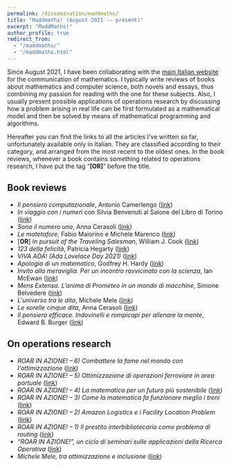 ```yaml
---
permalink: /dissemination/maddmaths/
title: "Maddmaths! (August 2021 -- present)"
excerpt: "MaddMaths!"
author_profile: true
redirect_from:
  - "/maddmaths/"
  - "/maddmaths.html"
---
```


Since August 2021, I have been collaborating with the [main Italian website](http://maddmaths.simai.eu) for the communication of mathematics.
I typically write reviews of books about mathematics and computer science, both novels and essays, thus combining my passion for reading with the one for these subjects. Also, I usually present possible applications of operations research by discussing how a problem arising in real life can be first formulated as a mathematical model and then be solved by means of mathematical programming and algorithms.

Hereafter you can find the links to all the articles I've written so far, unfortunately available only in Italian. They are classified according to their category, and arranged from the most recent to the oldest ones. In the book reviews, whenever a book contains something related to operations research, I have put the tag “**[OR]**” before the title.

## Book reviews
- *Il pensiero computazionale*, Antonio Camerlengo ([link](https://maddmaths.simai.eu/divulgazione/letture-matematiche-il-pensiero-computazionale-antonio-camerlengo/))
- *In viaggio con i numeri* con Silvia Benvenuti al Salone del Libro di Torino ([link](https://maddmaths.simai.eu/divulgazione/numeri-bevenuti-torino/))
- *Sono il numero uno*, Anna Cerasoli ([link](https://maddmaths.simai.eu/divulgazione/letture-matematiche-sono-il-numero-1-anna-cerasoli/))
- *Le matetafore*, Fabio Maiorino e Michele Marenco ([link](https://maddmaths.simai.eu/divulgazione/letture-matematiche-recensione-le-matetafore-maiorino-marenco/))
- [**OR**] *In pursuit of the Traveling Salesman*, William J. Cook ([link](https://maddmaths.simai.eu/divulgazione/letture-matematiche-recensione-in-pursuit-traveling-salesman-cook/))
- *123 della felicità*, Patricia Hegarty ([link](https://maddmaths.simai.eu/divulgazione/letture-matematiche/123-della-felicita-hegarty/))
- *VIVA ADA! (Ada Lovelace Day 2021)* ([link](https://maddmaths.simai.eu/divulgazione/eventi/viva-ada/))
- *Apologia di un matematico*, Godfrey H. Hardy ([link](https://maddmaths.simai.eu/divulgazione/letture-matematiche-estive-20/))
- *Invito alla meraviglia. Per un incontro ravvicinato con la scienza*, Ian McEwan ([link](https://maddmaths.simai.eu/divulgazione/letture-matematiche-estive-17/))
- *Mens Extensa. L’anima di Prometeo in un mondo di macchine*, Simone Belvedere ([link](https://maddmaths.simai.eu/divulgazione/letture-matematiche-estive-14/))
- *L'universo tra le dita*, Michele Mele ([link](https://maddmaths.simai.eu/divulgazione/letture-matematiche-estive-12/))
- *Le sorelle cinque dita*, Anna Cerasoli ([link](https://maddmaths.simai.eu/divulgazione/letture-matematiche-estive-10/))
- *Il pensiero efficace. Indovinelli e rompicapi per allenare la mente*, Edward B. Burger ([link](https://maddmaths.simai.eu/divulgazione/letture-matematiche-estive-5/))


## On operations research
- *ROAR IN AZIONE! – 6) Combattere la fame nel mondo con l'ottimizzazione* ([link](https://maddmaths.simai.eu/divulgazione/roar-in-azione-combattere-fame-mondo-ottimizzazione/))
- *ROAR IN AZIONE! – 5) Ottimizzazione di operazioni ferroviare in area portuale* ([link](https://maddmaths.simai.eu/divulgazione/roar-in-azione-ottimizzazione-operazioni-ferroviarie-area-portuale/))
- *ROAR IN AZIONE! – 4) La matematica per un futuro più sostenibile* ([link](https://maddmaths.simai.eu/divulgazione/roar-in-azione-matematica-per-futuro-piu-sostenibile/))
- *ROAR IN AZIONE! – 3) Come la matematica fa funzionare meglio i treni* ([link](https://maddmaths.simai.eu/divulgazione/roar-in-azione-matematica-fa-funzionare-meglio-treni/))
- *ROAR IN AZIONE! – 2) Amazon Logistics e i Facility Location Problem* ([link](https://maddmaths.simai.eu/divulgazione/roar-in-azione-amazon-logistics-facility-location-problem/))
- *ROAR IN AZIONE! – 1) Il prestito interbibliotecario come problema di routing* ([link](https://maddmaths.simai.eu/divulgazione/roar-in-azione-prestito-interbibliotecario-problema-routing/))
- *“ROAR IN AZIONE!”, un ciclo di seminari sulle applicazioni della Ricerca Operativa* ([link](https://maddmaths.simai.eu/divulgazione/roar-in-azione-ciclo-seminari-applicazioni-ricerca-operativa/))
- *Michele Mele, tra ottimizzazione e inclusione* ([link](https://maddmaths.simai.eu/persone/michele_mele/))
